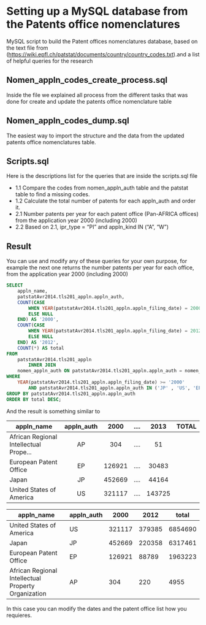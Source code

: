 # Setting up a MySQL database from the Patents office nomenclatures 
MySQL script to build the Patent offices nomenclatures database, based on the text file from (https://wiki.epfl.ch/patstat/documents/country/country_codes.txt).and a list of helpful queries for the research

##  Nomen_appln_codes_create_process.sql
Inside the file we explained all process from the different tasks that was done for create and update the patents office nomenclature table 

##  Nomen_appln_codes_dump.sql
The easiest way to import the structure and the data from the updated patents office nomenclatures table.

##  Scripts.sql
Here is the descriptions list for the queries that are inside the scripts.sql file

* 1.1 Compare the codes from nomen_appln_auth table and the patstat table to find a missing codes.  
* 1.2 Calculate the total number of patents for each appln_auth and order it.
* 2.1 Number patents per year for each patent office (Pan-AFRICA offices) from the application year 2000 (including 2000)
* 2.2 Based on 2.1, ipr_type = “PI” and appln_kind IN (“A”, “W”)

##  Result

You can use and modify any of these queries for your own purpose, for example the next one returns the number patents per year for each office, from the application year 2000 (including 2000)

```sql
SELECT 
    appln_name,
    patstatAvr2014.tls201_appln.appln_auth,
    COUNT(CASE
        WHEN YEAR(patstatAvr2014.tls201_appln.appln_filing_date) = 2000 THEN 1
        ELSE NULL
    END) AS '2000',
    COUNT(CASE
        WHEN YEAR(patstatAvr2014.tls201_appln.appln_filing_date) = 2012 THEN 1
        ELSE NULL
    END) AS '2012',
    COUNT(*) AS total
FROM
    patstatAvr2014.tls201_appln
        INNER JOIN
    nomen_appln_auth ON patstatAvr2014.tls201_appln.appln_auth = nomen_appln_auth.appln_auth
WHERE
    YEAR(patstatAvr2014.tls201_appln.appln_filing_date) >= '2000'
        AND patstatAvr2014.tls201_appln.appln_auth IN ('JP' , 'US', 'EP', 'AP')
GROUP BY patstatAvr2014.tls201_appln.appln_auth
ORDER BY total DESC;
```

And the result is something similar to

| appln_name    						| appln_auth    | 2000  | ....  | 2013  | TOTAL	|		
| --------------------------------------|:-------------:| :----:|:-----:|:-----:|:-----:|
| African Regional Intellectual Prope...| AP		    | 304   | ....  |  51   | 	    |
| European Patent Office     			| EP            | 126921| ....  | 30483 |       |
| Japan 							    | JP            | 452669| ....  | 44164 |       |
| United States of America 			    | US            | 321117| ....  | 143725|       |

| appln_name | appln_auth | 2000 | 2012 | total | 
| --- | --- | --- | --- | --- |
| United States of America | US | 321117 | 379385 | 6854690 | 
| Japan | JP | 452669 | 220358 | 6317461 | 
| European Patent Office | EP | 126921 | 88789 | 1963223 | 
| African Regional Intellectual Property Organization | AP | 304 | 220 | 4955 | 

In this case you can modify the dates and the patent office list how you requieres.

